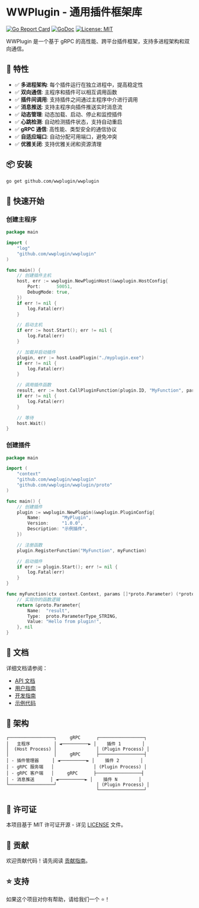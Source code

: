 # WWPlugin - 通用插件框架库

[![Go Report Card](https://goreportcard.com/badge/github.com/wwplugin/wwplugin)](https://goreportcard.com/report/github.com/wwplugin/wwplugin)
[![GoDoc](https://godoc.org/github.com/wwplugin/wwplugin?status.svg)](https://godoc.org/github.com/wwplugin/wwplugin)
[![License: MIT](https://img.shields.io/badge/License-MIT-yellow.svg)](https://opensource.org/licenses/MIT)

WWPlugin 是一个基于 gRPC 的高性能、跨平台插件框架，支持多进程架构和双向通信。

## 🚀 特性

- ✅ **多进程架构**: 每个插件运行在独立进程中，提高稳定性
- ✅ **双向通信**: 主程序和插件可以相互调用函数
- ✅ **插件间调用**: 支持插件之间通过主程序中介进行调用
- ✅ **消息推送**: 支持主程序向插件推送实时消息流
- ✅ **动态管理**: 动态加载、启动、停止和监控插件
- ✅ **心跳检测**: 自动检测插件状态，支持自动重启
- ✅ **gRPC 通信**: 高性能、类型安全的通信协议
- ✅ **自适应端口**: 自动分配可用端口，避免冲突
- ✅ **优雅关闭**: 支持优雅关闭和资源清理

## 📦 安装

```bash
go get github.com/wwplugin/wwplugin
```

## 🎯 快速开始

### 创建主程序

```go
package main

import (
    "log"
    "github.com/wwplugin/wwplugin"
)

func main() {
    // 创建插件主机
    host, err := wwplugin.NewPluginHost(&wwplugin.HostConfig{
        Port:      50051,
        DebugMode: true,
    })
    if err != nil {
        log.Fatal(err)
    }

    // 启动主机
    if err := host.Start(); err != nil {
        log.Fatal(err)
    }

    // 加载并启动插件
    plugin, err := host.LoadPlugin("./myplugin.exe")
    if err != nil {
        log.Fatal(err)
    }

    // 调用插件函数
    result, err := host.CallPluginFunction(plugin.ID, "MyFunction", params)
    if err != nil {
        log.Fatal(err)
    }

    // 等待
    host.Wait()
}
```

### 创建插件

```go
package main

import (
    "context"
    "github.com/wwplugin/wwplugin"
    "github.com/wwplugin/wwplugin/proto"
)

func main() {
    // 创建插件
    plugin := wwplugin.NewPlugin(&wwplugin.PluginConfig{
        Name:        "MyPlugin",
        Version:     "1.0.0",
        Description: "示例插件",
    })

    // 注册函数
    plugin.RegisterFunction("MyFunction", myFunction)

    // 启动插件
    if err := plugin.Start(); err != nil {
        log.Fatal(err)
    }
}

func myFunction(ctx context.Context, params []*proto.Parameter) (*proto.Parameter, error) {
    // 实现你的函数逻辑
    return &proto.Parameter{
        Name:  "result",
        Type:  proto.ParameterType_STRING,
        Value: "Hello from plugin!",
    }, nil
}
```

## 📖 文档

详细文档请参阅：
- [API 文档](https://godoc.org/github.com/wwplugin/wwplugin)
- [用户指南](docs/user-guide.md)
- [开发指南](docs/developer-guide.md)
- [示例代码](examples/)

## 🔧 架构

```
┌─────────────────┐     gRPC      ┌─────────────────┐
│   主程序         │ ◄──────────► │    插件 1        │
│  (Host Process) │               │ (Plugin Process) │
│                 │     gRPC      ├─────────────────┤
│ - 插件管理器     │ ◄──────────► │    插件 2        │
│ - gRPC 服务端   │               │ (Plugin Process) │
│ - gRPC 客户端   │     gRPC      ├─────────────────┤
│ - 消息推送      │ ◄──────────► │    插件 N        │
└─────────────────┘               │ (Plugin Process) │
                                  └─────────────────┘
```

## 📝 许可证

本项目基于 MIT 许可证开源 - 详见 [LICENSE](LICENSE) 文件。

## 🤝 贡献

欢迎贡献代码！请先阅读 [贡献指南](CONTRIBUTING.md)。

## ⭐ 支持

如果这个项目对你有帮助，请给我们一个 ⭐！